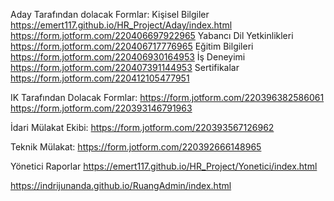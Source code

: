 Aday Tarafından dolacak Formlar: 
Kişisel Bilgiler
https://emert117.github.io/HR_Project/Aday/index.html
https://form.jotform.com/220406697922965 
Yabancı Dil Yetkinlikleri
https://form.jotform.com/220406717776965 
Eğitim Bilgileri
https://form.jotform.com/220406930164953 
İş Deneyimi
https://form.jotform.com/220407391144953 
Sertifikalar
https://form.jotform.com/220412105477951
 
IK Tarafından Dolacak Formlar: 
https://form.jotform.com/220396382586061 
https://form.jotform.com/220393146791963
 
İdari Mülakat Ekibi: 
https://form.jotform.com/220393567126962
 
Teknik Mülakat: 
https://form.jotform.com/220392666148965
 
Yönetici
Raporlar
https://emert117.github.io/HR_Project/Yonetici/index.html

https://indrijunanda.github.io/RuangAdmin/index.html
